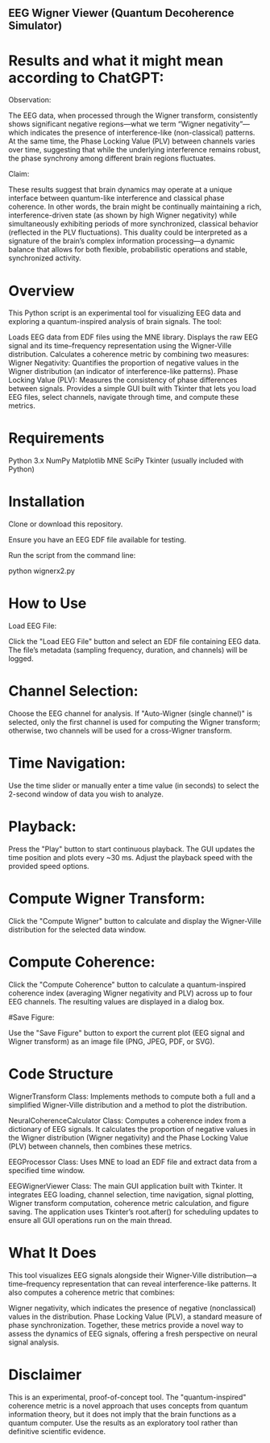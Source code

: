 ## EEG Wigner Viewer (Quantum Decoherence Simulator)

# Results and what it might mean according to ChatGPT: 

Observation:

The EEG data, when processed through the Wigner transform, consistently shows significant negative
regions—what we term “Wigner negativity”—which indicates the presence of interference-like (non-classical) patterns.
At the same time, the Phase Locking Value (PLV) between channels varies over time, suggesting that while the underlying
interference remains robust, the phase synchrony among different brain regions fluctuates.

Claim:

These results suggest that brain dynamics may operate at a unique interface between quantum-like interference
and classical phase coherence. In other words, the brain might be continually maintaining a rich, interference-driven
state (as shown by high Wigner negativity) while simultaneously exhibiting periods of more synchronized, classical behavior
(reflected in the PLV fluctuations). This duality could be interpreted as a signature of the brain’s complex information
processing—a dynamic balance that allows for both flexible, probabilistic operations and stable, synchronized activity.

# Overview

This Python script is an experimental tool for visualizing EEG data and exploring a quantum-inspired analysis of brain signals. The tool:

Loads EEG data from EDF files using the MNE library.
Displays the raw EEG signal and its time–frequency representation using the Wigner-Ville distribution.
Calculates a coherence metric by combining two measures:
Wigner Negativity: Quantifies the proportion of negative values in the Wigner distribution (an indicator of interference-like patterns).
Phase Locking Value (PLV): Measures the consistency of phase differences between signals.
Provides a simple GUI built with Tkinter that lets you load EEG files, select channels, navigate through time, and compute these metrics.

# Requirements

Python 3.x
NumPy
Matplotlib
MNE
SciPy
Tkinter (usually included with Python)

# Installation

Clone or download this repository.

Ensure you have an EEG EDF file available for testing.

Run the script from the command line:

python wignerx2.py

# How to Use

Load EEG File:

Click the "Load EEG File" button and select an EDF file containing EEG data. The file’s metadata (sampling frequency, duration, and channels) will be logged.

# Channel Selection:

Choose the EEG channel for analysis. If "Auto-Wigner (single channel)" is selected, only the first channel is used for computing the Wigner
transform; otherwise, two channels will be used for a cross-Wigner transform.

# Time Navigation:

Use the time slider or manually enter a time value (in seconds) to select the 2-second window of data you wish to analyze.

# Playback:

Press the "Play" button to start continuous playback. The GUI updates the time position and plots every ~30 ms. Adjust the playback speed
with the provided speed options.

# Compute Wigner Transform:

Click the "Compute Wigner" button to calculate and display the Wigner-Ville distribution for the selected data window.

# Compute Coherence:

Click the "Compute Coherence" button to calculate a quantum-inspired coherence index (averaging Wigner negativity and PLV) across up to four EEG channels. 
The resulting values are displayed in a dialog box.

#Save Figure:

Use the "Save Figure" button to export the current plot (EEG signal and Wigner transform) as an image file (PNG, JPEG, PDF, or SVG).

# Code Structure

WignerTransform Class:
Implements methods to compute both a full and a simplified Wigner-Ville distribution and a method to plot the distribution.

NeuralCoherenceCalculator Class:
Computes a coherence index from a dictionary of EEG signals. It calculates the proportion of negative values in the Wigner distribution
(Wigner negativity) and the Phase Locking Value (PLV) between channels, then combines these metrics.

EEGProcessor Class:
Uses MNE to load an EDF file and extract data from a specified time window.

EEGWignerViewer Class:
The main GUI application built with Tkinter. It integrates EEG loading, channel selection, time navigation, signal plotting,
Wigner transform computation, coherence metric calculation, and figure saving. The application uses Tkinter’s root.after() for
scheduling updates to ensure all GUI operations run on the main thread.

# What It Does
This tool visualizes EEG signals alongside their Wigner-Ville distribution—a time–frequency representation that can reveal interference-like patterns.
It also computes a coherence metric that combines:

Wigner negativity, which indicates the presence of negative (nonclassical) values in the distribution.
Phase Locking Value (PLV), a standard measure of phase synchronization.
Together, these metrics provide a novel way to assess the dynamics of EEG signals, offering a fresh perspective on neural signal analysis.

# Disclaimer

This is an experimental, proof-of-concept tool. The "quantum-inspired" coherence metric is a novel approach that uses concepts from quantum
information theory, but it does not imply that the brain functions as a quantum computer. Use the results as an exploratory tool rather than definitive scientific evidence.
